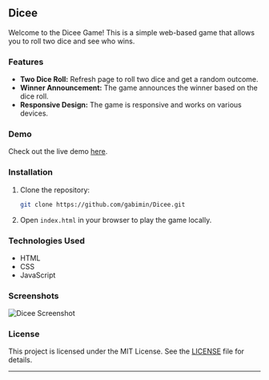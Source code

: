 ## Dicee

Welcome to the Dicee Game! This is a simple web-based game that allows you to roll two dice and see who wins.

### Features

- **Two Dice Roll:** Refresh page to roll two dice and get a random outcome.
- **Winner Announcement:** The game announces the winner based on the dice roll.
- **Responsive Design:** The game is responsive and works on various devices.

### Demo

Check out the live demo [here](https://dicee-phi.vercel.app/).

### Installation

1. Clone the repository:
    ```bash
    git clone https://github.com/gabimin/Dicee.git
    ```
2. Open `index.html` in your browser to play the game locally.

### Technologies Used

- HTML
- CSS
- JavaScript

### Screenshots

![Dicee Screenshot](images/dicee_screenshot.png)

### License

This project is licensed under the MIT License. See the [LICENSE](LICENSE) file for details.

---
